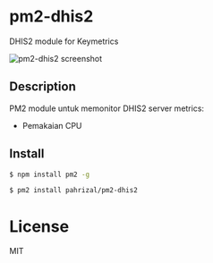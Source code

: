 # pm2-dhis2

DHIS2 module for Keymetrics

![pm2-dhis2 screenshot](https://docs.dhis2.org/2.34/fr/developer/html/resources/images/dhis2-logo-rgb-positive.png)

## Description

PM2 module untuk memonitor DHIS2 server metrics:

-   Pemakaian CPU

## Install

```bash
$ npm install pm2 -g

$ pm2 install pahrizal/pm2-dhis2
```

# License

MIT
